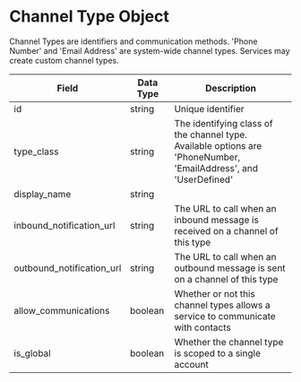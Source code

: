 # Channel Type Object
Channel Types are identifiers and communication methods.  'Phone Number' and 'Email Address' are system-wide channel types.  Services may create custom channel types.

Field | Data Type | Description
--- | --- | ---
id | string | Unique identifier
type_class | string | The identifying class of the channel type.  Available options are 'PhoneNumber, 'EmailAddress', and 'UserDefined'
display_name | string | 
inbound_notification_url | string | The URL to call when an inbound message is received on a channel of this type
outbound_notification_url | string | The URL to call when an outbound message is sent on a channel of this type
allow_communications | boolean | Whether or not this channel types allows a service to communicate with contacts
is_global | boolean | Whether the channel type is scoped to a single account
